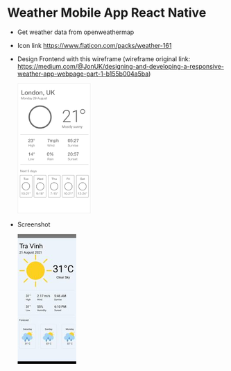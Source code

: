 # Weather Mobile App React Native
- Get weather data from openweathermap
- Icon link https://www.flaticon.com/packs/weather-161
- Design Frontend with this wireframe (wireframe original link: https://medium.com/@JonUK/designing-and-developing-a-responsive-weather-app-webpage-part-1-b155b004a5ba)
  
  ![Screenshot](index.png)
  
 - Screenshot
 
    ![Screenshot](screenshot.jpg)
